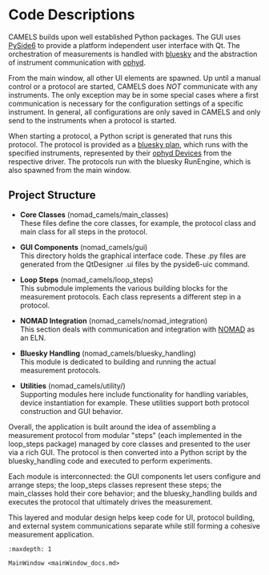 # Code Descriptions

CAMELS builds upon well established Python packages. The GUI uses [PySide6](https://doc.qt.io/qtforpython-6/index.html) to provide a platform independent user interface with Qt. The orchestration of measurements is handled with [bluesky](https://blueskyproject.io/bluesky/main/index.html) and the abstraction of instrument communication with [ophyd](https://blueskyproject.io/ophyd/).

From the main window, all other UI elements are spawned. Up until a manual control or a protocol are started, CAMELS does _NOT_ communicate with any instruments. The only exception may be in some special cases where a first communication is necessary for the configuration settings of a specific instrument. In general, all configurations are only saved in CAMELS and only send to the instruments when a protocol is started.

When starting a protocol, a Python script is generated that runs this protocol. The protocol is provided as a [bluesky plan](https://blueskyproject.io/bluesky/main/plans.html), which runs with the specified instruments, represented by their [ophyd Devices](https://blueskyproject.io/ophyd/user/tutorials/device.html) from the respective driver.
The protocols run with the bluesky RunEngine, which is also spawned from the main window.


## Project Structure
- **Core Classes** (nomad_camels/main_classes)  
These files define the core classes, for example, the protocol class and main class for all steps in the protocol.

- **GUI Components** (nomad_camels/gui)  
This directory holds the graphical interface code. These .py files are generated from the QtDesigner .ui files by the pyside6-uic command.

- **Loop Steps** (nomad_camels/loop_steps)  
This submodule implements the various building blocks for the measurement protocols. Each class represents a different step in a protocol.

- **NOMAD Integration** (nomad_camels/nomad_integration)  
This section deals with communication and integration with [NOMAD](https://nomad-lab.eu) as an ELN.

- **Bluesky Handling** (nomad_camels/bluesky_handling)  
This module is dedicated to building and running the actual measurement protocols. 

- **Utilities** (nomad_camels/utility/)  
Supporting modules here include functionality for handling variables, device instantiation for example. These utilities support both protocol construction and GUI behavior.

Overall, the application is built around the idea of assembling a measurement protocol from modular "steps" (each implemented in the loop_steps package) managed by core classes and presented to the user via a rich GUI. The protocol is then converted into a Python script by the bluesky_handling code and executed to perform experiments.

Each module is interconnected: the GUI components let users configure and arrange steps; the loop_steps classes represent these steps; the main_classes hold their core behavior; and the bluesky_handling builds and executes the protocol that ultimately drives the measurement.

This layered and modular design helps keep code for UI, protocol building, and external system communications separate while still forming a cohesive measurement application.


```{toctree}
:maxdepth: 1

MainWindow <mainWindow_docs.md>
```